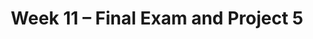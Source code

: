 ---
    title: Week 11 – Final Exam and Project 5
    weekNumber: 11
    days:
      - date: 2023-3-23
        events:
          "**EXAM**{: .label .label-exam } **Final Exam (11:30AM-2:30PM, in-person, location TBD)**":
      - date: 2023-3-24
        events:
          "**PROJ 5**{: .label .label-proj } **Model Building 🛠**":
---